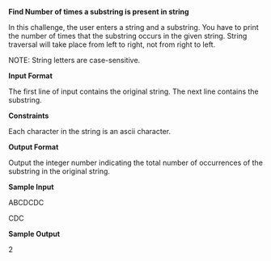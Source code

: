 **Find Number of times a substring is present in string**

In this challenge, the user enters a string and a substring. You have to print the number of times that the substring occurs in the given string. String traversal will take place from left to right, not from right to left.

NOTE: String letters are case-sensitive.

**Input Format**

The first line of input contains the original string. The next line contains the substring.

**Constraints**

Each character in the string is an ascii character.

**Output Format**

Output the integer number indicating the total number of occurrences of the substring in the original string.

**Sample Input**

ABCDCDC

CDC

**Sample Output**

2
